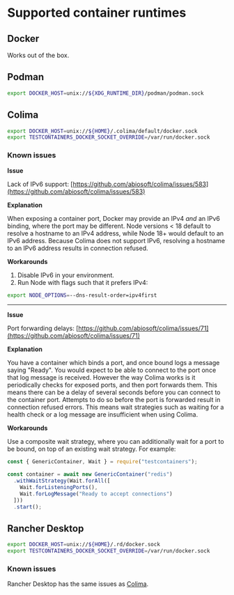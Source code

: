 # Supported container runtimes

## Docker

Works out of the box.

## Podman

```bash
export DOCKER_HOST=unix://${XDG_RUNTIME_DIR}/podman/podman.sock
```

## Colima

```bash
export DOCKER_HOST=unix://${HOME}/.colima/default/docker.sock
export TESTCONTAINERS_DOCKER_SOCKET_OVERRIDE=/var/run/docker.sock
```

### Known issues

**Issue**

Lack of IPv6 support: [https://github.com/abiosoft/colima/issues/583](https://github.com/abiosoft/colima/issues/583)

**Explanation**

When exposing a container port, Docker may provide an IPv4 _and_ an IPv6 binding, where the port may be different. Node versions < 18 default to resolve a hostname to an IPv4 address, while Node 18+ would default to an IPv6 address. Because Colima does not support IPv6, resolving a hostname to an IPv6 address results in connection refused.

**Workarounds**

1. Disable IPv6 in your environment.
2. Run Node with flags such that it prefers IPv4:

```bash
export NODE_OPTIONS=--dns-result-order=ipv4first
```

---

**Issue**

Port forwarding delays: [https://github.com/abiosoft/colima/issues/71](https://github.com/abiosoft/colima/issues/71)

**Explanation**

You have a container which binds a port, and once bound logs a message saying "Ready". You would expect to be able to connect to the port once that log message is received. However the way Colima works is it periodically checks for exposed ports, and then port forwards them. This means there can be a delay of several seconds before you can connect to the container port. Attempts to do so before the port is forwarded result in connection refused errors. This means wait strategies such as waiting for a health check or a log message are insufficient when using Colima.

**Workarounds**

Use a composite wait strategy, where you can additionally wait for a port to be bound, on top of an existing wait strategy. For example:

```javascript
const { GenericContainer, Wait } = require("testcontainers");

const container = await new GenericContainer("redis")
  .withWaitStrategy(Wait.forAll([
    Wait.forListeningPorts(),
    Wait.forLogMessage("Ready to accept connections")
  ]))
  .start();
```

## Rancher Desktop

```bash
export DOCKER_HOST=unix://${HOME}/.rd/docker.sock
export TESTCONTAINERS_DOCKER_SOCKET_OVERRIDE=/var/run/docker.sock
```

### Known issues

Rancher Desktop has the same issues as [Colima](#colima).

